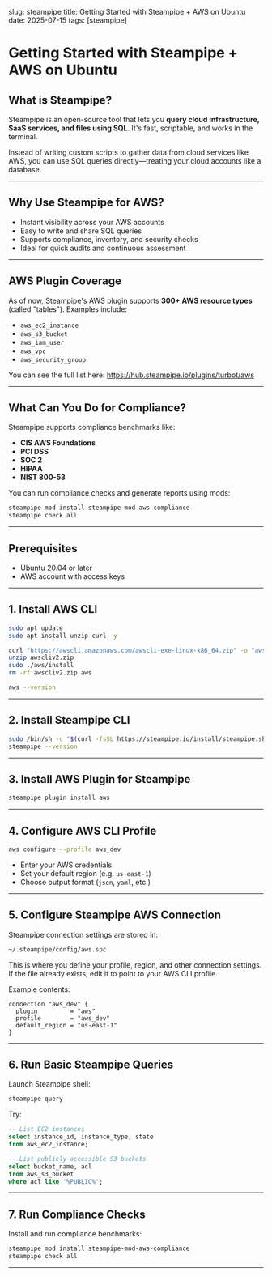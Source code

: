 slug: steampipe
title: Getting Started with Steampipe + AWS on Ubuntu
date: 2025-07-15
tags: [steampipe]

# Getting Started with Steampipe + AWS on Ubuntu

## What is Steampipe?

Steampipe is an open-source tool that lets you **query cloud infrastructure, SaaS services, and files using SQL**. It's fast, scriptable, and works in the terminal.

Instead of writing custom scripts to gather data from cloud services like AWS, you can use SQL queries directly—treating your cloud accounts like a database.

---

## Why Use Steampipe for AWS?

- Instant visibility across your AWS accounts
- Easy to write and share SQL queries
- Supports compliance, inventory, and security checks
- Ideal for quick audits and continuous assessment

---

## AWS Plugin Coverage

As of now, Steampipe's AWS plugin supports **300+ AWS resource types** (called "tables"). Examples include:

- `aws_ec2_instance`
- `aws_s3_bucket`
- `aws_iam_user`
- `aws_vpc`
- `aws_security_group`

You can see the full list here: https://hub.steampipe.io/plugins/turbot/aws

---

## What Can You Do for Compliance?

Steampipe supports compliance benchmarks like:

- **CIS AWS Foundations**
- **PCI DSS**
- **SOC 2**
- **HIPAA**
- **NIST 800-53**

You can run compliance checks and generate reports using mods:

```bash
steampipe mod install steampipe-mod-aws-compliance
steampipe check all
```

---

## Prerequisites

- Ubuntu 20.04 or later
- AWS account with access keys

---

## 1. Install AWS CLI

```bash
sudo apt update
sudo apt install unzip curl -y

curl "https://awscli.amazonaws.com/awscli-exe-linux-x86_64.zip" -o "awscliv2.zip"
unzip awscliv2.zip
sudo ./aws/install
rm -rf awscliv2.zip aws

aws --version
```

---

## 2. Install Steampipe CLI

```bash
sudo /bin/sh -c "$(curl -fsSL https://steampipe.io/install/steampipe.sh)"
steampipe --version
```

---

## 3. Install AWS Plugin for Steampipe

```bash
steampipe plugin install aws
```

---

## 4. Configure AWS CLI Profile

```bash
aws configure --profile aws_dev
```

- Enter your AWS credentials
- Set your default region (e.g. `us-east-1`)
- Choose output format (`json`, `yaml`, etc.)

---

## 5. Configure Steampipe AWS Connection

Steampipe connection settings are stored in:

```bash
~/.steampipe/config/aws.spc
```

This is where you define your profile, region, and other connection settings.  
If the file already exists, edit it to point to your AWS CLI profile.

Example contents:

```hcl
connection "aws_dev" {
  plugin         = "aws"
  profile        = "aws_dev"
  default_region = "us-east-1"
}
```

---

## 6. Run Basic Steampipe Queries

Launch Steampipe shell:

```bash
steampipe query
```

Try:

```sql
-- List EC2 instances
select instance_id, instance_type, state
from aws_ec2_instance;

-- List publicly accessible S3 buckets
select bucket_name, acl
from aws_s3_bucket
where acl like '%PUBLIC%';
```

---

## 7. Run Compliance Checks

Install and run compliance benchmarks:

```bash
steampipe mod install steampipe-mod-aws-compliance
steampipe check all
```

---

